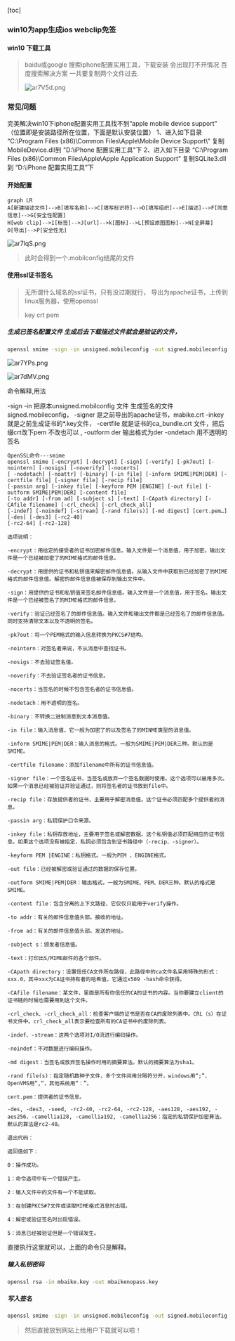 [toc]

### win10为app生成ios webclip免签

#### win10 下载工具

> baidu或google 搜索iphone配置实用工具，下载安装 会出现打不开情况 百度搜索解决方案 一共要复制两个文件过去.
>
> ![ar7V5d.png](https://s1.ax1x.com/2020/08/05/ar7V5d.png)



### 常见问题

完美解决win10下iphone配置实用工具找不到“apple mobile device support”
（位置即是安装路径所在位置，下面是默认安装位置）
1、进入如下目录
“C:\Program Files (x86)\Common Files\Apple\Mobile Device Support\”
复制MobileDevice.dll到
"D:\iPhone 配置实用工具\"下
2、进入如下目录
“C:\Program Files (x86)\Common Files\Apple\Apple Application Support”
复制SQLite3.dll到
“D:\iPhone 配置实用工具”下

#### 开始配置

```mermaid
graph LR
A[新建描述文件]-->B[填写名称]-->C[填写标识符]-->D[填写组织]-->E[描述]-->F[同意信息]-->G[安全性配置]
H[web clip]-->I[标签]-->J[url]-->k[图标]-->L[预设原图图标]-->N[全屏幕]
O[导出]-->P[安全性无]
```

![ar7lqS.png](https://s1.ax1x.com/2020/08/05/ar7lqS.png)

> 此时会得到一个.mobilconfig结尾的文件

#### 使用ssl证书签名

> 无所谓什么域名的ssl证书，只有没过期就行， 导出为apache证书，上传到linux服务器，使用openssl
>
> key crt pem

##### 生成已签名配置文件  生成后去下载描述文件就会是验证的文件，

```bash
openssl smime -sign -in unsigned.mobileconfig -out signed.mobileconfig -signer mbaike.crt -inkey mbaike.key -certfile ca-bundle.pem -outform der -nodetach
```

![ar7YPs.png](https://s1.ax1x.com/2020/08/05/ar7YPs.png)





![ar7dMV.png](https://s1.ax1x.com/2020/08/05/ar7dMV.png)

命令解释,用法

-sign  -in  把原本unsigned.mobilconfig 文件 生成签名的文件signed.mobileconfig， -signer 是之前导出的apache证书，mabike.crt   -inkey  就是之前生成证书的*.key文件， -certfile  就是证书的ca_bundle.crt 文件，把后缀crt改下pem 不改也可以 ,  -outform der  输出格式为der  -ondetach   用不透明的签名



```
OpenSSL命令---smime
openssl smime [-encrypt] [-decrypt] [-sign] [-verify] [-pk7out] [-nointern] [-nosigs] [-noverify] [-nocerts] 
[ -nodetach] [-noattr] [-binary] [-in file] [-inform SMIME|PEM|DER] [-certfile file] [-signer file] [-recip file] 
[-passin arg] [-inkey file] [-keyform PEM |ENGINE] [-out file] [-outform SMIME|PEM|DER] [-content file] 
[-to addr] [-from ad] [-subject s] [-text] [-CApath directory] [-CAfile filename] [-crl_check] [-crl_check_all] 
[-indef] [-noindef] [-stream] [-rand file(s)] [-md digest] [cert.pem…] [-des] [-des3] [-rc2-40] 
[-rc2-64] [-rc2-128]

```

```
选项说明：

-encrypt：用给定的接受者的证书加密邮件信息。输入文件是一个消息值，用于加密。输出文件是一个已经被加密了的MIME格式的邮件信息。

-decrypt：用提供的证书和私钥值来解密邮件信息值。从输入文件中获取到已经加密了的MIME格式的邮件信息值。解密的邮件信息值被保存到输出文件中。

-sign：用提供的证书和私钥值来签名邮件信息值。输入文件是一个消息值，用于签名。输出文件是一个已经被签名了的MIME格式的邮件信息。

-verify：验证已经签名了的邮件信息值。输入文件和输出文件都是已经签名了的邮件信息值。同时支持清除文本以及不透明的签名。

-pk7out：将一个PEM格式的输入信息转换为PKCS#7结构。

-nointern：对签名者来说，不从消息中查找证书。

-nosigs：不去验证签名值。

-noverify：不去验证签名者的证书信息。

-nocerts：当签名的时候不包含签名者的证书信息值。

-nodetach：用不透明的签名。

-binary：不转换二进制消息到文本消息值。

-in file：输入消息值，它一般为加密了的以及签名了的MINME类型的消息值。

-inform SMIME|PEM|DER：输入消息的格式。一般为SMIME|PEM|DER三种。默认的是SMIME。

-certfile filename：添加filename中所有的证书信息值。

-signer file：一个签名证书，当签名或放弃一个签名数据时使用。这个选项可以被用多次。如果一个消息已经被验证并验证通过，则将签名者的证书放到file中。

-recip file：存放提供者的证书，主要用于解密消息值。这个证书必须匹配多个提供者的消息。

-passin arg：私钥保护口令来源。

-inkey file：私钥存放地址，主要用于签名或解密数据。这个私钥值必须匹配相应的证书信息。如果这个选项没有被指定，私钥必须包含到证书路径中（-recip、-signer）。

-keyform PEM |ENGINE：私钥格式。一般为PEM 、ENGINE格式。

-out file：已经被解密或验证通过的数据的保存位置。

-outform SMIME|PEM|DER：输出格式。一般为SMIME、PEM、DER三种。默认的格式是SMIME。

-content file：包含分离的上下文路径，它仅仅只能用于verify操作。

-to addr：有关的邮件信息值头部。接收的地址。

-from ad：有关的邮件信息值头部。发送的地址。

-subject s：颁发者信息值。

-text：打印出S/MIME邮件的各个部件。

-CApath directory：设置信任CA文件所在路径，此路径中的ca文件名采用特殊的形式：xxx.0，其中xxx为CA证书持有者的哈希值，它通过x509 -hash命令获得。

-CAfile filename：某文件，里面是所有你信任的CA的证书的内容。当你要建立client的证书链的时候也需要用到这个文件。

-crl_check、-crl_check_all：检查客户端的证书是否在CA的废除列表中。CRL（s）在证书文件中。crl_check_all表示要检查所有的CA证书中的废除列表。

-indef、-stream：这两个选项对I/O流进行编码操作。

-noindef：不对数据进行编码操作。

-md digest：当签名或放弃签名操作时用的摘要算法。默认的摘要算法为sha1。

-rand file(s)：指定随机数种子文件，多个文件间用分隔符分开，windows用“;”，OpenVMS用“,“，其他系统用“：”。

cert.pem：提供者的证书信息。

-des, -des3, -seed, -rc2-40, -rc2-64, -rc2-128, -aes128, -aes192, -aes256，-camellia128, -camellia192, -camellia256：指定的私钥保护加密算法。默认的算法是rc2-40。

退出代码：

返回值如下：

0：操作成功。

1：命令选项中有一个错误产生。

2：输入文件中的文件有一个不能读取。

3：在创建PKCS#7文件或读取MIME格式消息时出错。

4：解密或验证签名时出现错误。

5：消息已经被验证但是一个错误发生。
```



直接执行这里就可以，上面的命令只是解释。

##### 输入私钥密码

```bash
openssl rsa -in mbaike.key -out mbaikenopass.key
```

##### 写入签名

```bash
openssl smime -sign -in unsigned.mobileconfig -out signed.mobileconfig -signer mbaike.crt -inkey mbaikenopass.key -certfile ca-bundle.pem -outform der -nodetach
```

> 然后直接放到网站上给用户下载就可以啦！